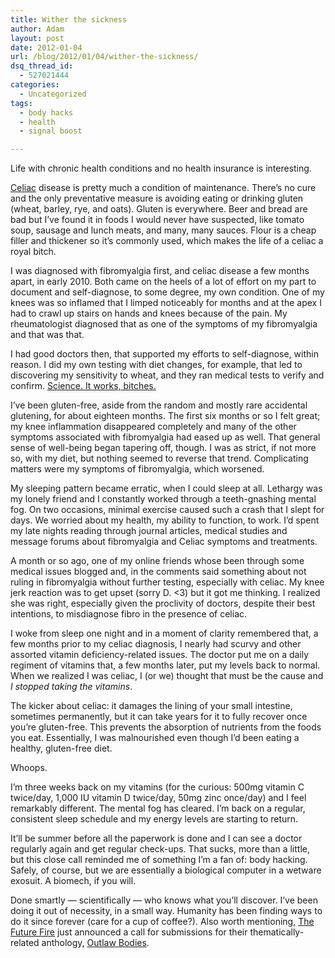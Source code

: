 ```yaml
---
title: Wither the sickness
author: Adam
layout: post
date: 2012-01-04
url: /blog/2012/01/04/wither-the-sickness/
dsq_thread_id:
  - 527021444
categories:
  - Uncategorized
tags:
  - body hacks
  - health
  - signal boost

---
```

Life with chronic health conditions and no health insurance is interesting.

[Celiac](1) disease is pretty much a condition of maintenance. There’s no cure and the only preventative measure is avoiding eating or drinking gluten (wheat, barley, rye, and oats). Gluten is everywhere. Beer and bread are bad but I’ve found it in foods I would never have suspected, like tomato soup, sausage and lunch meats, and many, many sauces. Flour is a cheap filler and thickener so it’s commonly used, which makes the life of a celiac a royal bitch.

I was diagnosed with fibromyalgia first, and celiac disease a few months apart, in early 2010. Both came on the heels of a lot of effort on my part to document and self-diagnose, to some degree, my own condition. One of my knees was so inflamed that I limped noticeably for months and at the apex I had to crawl up stairs on hands and knees because of the pain. My rheumatologist diagnosed that as one of the symptoms of my fibromyalgia and that was that.

I had good doctors then, that supported my efforts to self-diagnose, within reason. I did my own testing with diet changes, for example, that led to discovering my sensitivity to wheat, and they ran medical tests to verify and confirm. [Science. It works, bitches.](2)

I’ve been gluten-free, aside from the random and mostly rare accidental glutening, for about eighteen months. The first six months or so I felt great; my knee inflammation disappeared completely and many of the other symptoms associated with fibromyalgia had eased up as well. That general sense of well-being began tapering off, though. I was as strict, if not more so, with my diet, but nothing seemed to reverse that trend. Complicating matters were my symptoms of fibromyalgia, which worsened.

My sleeping pattern became erratic, when I could sleep at all. Lethargy was my lonely friend and I constantly worked through a teeth-gnashing mental fog. On two occasions, minimal exercise caused such a crash that I slept for days. We worried about my health, my ability to function, to work. I’d spent my late nights reading through journal articles, medical studies and message forums about fibromyalgia and Celiac symptoms and treatments.

A month or so ago, one of my online friends whose been through some medical issues blogged and, in the comments said something about not ruling in fibromyalgia without further testing, especially with celiac. My knee jerk reaction was to get upset (sorry D. <3) but it got me thinking. I realized she was right, especially given the proclivity of doctors, despite their best intentions, to misdiagnose fibro in the presence of celiac.

I woke from sleep one night and in a moment of clarity remembered that, a few months prior to my celiac diagnosis, I nearly had scurvy and other assorted vitamin deficiency-related issues. The doctor put me on a daily regiment of vitamins that, a few months later, put my levels back to normal. When we realized I was celiac, I (or we) thought that must be the cause and _I stopped taking the vitamins_.

The kicker about celiac: it damages the lining of your small intestine, sometimes permanently, but it can take years for it to fully recover once you&#8217;re gluten-free. This prevents the absorption of nutrients from the foods you eat. Essentially, I was malnourished even though I’d been eating a healthy, gluten-free diet.

Whoops.

I’m three weeks back on my vitamins (for the curious: 500mg vitamin C twice/day, 1,000 IU vitamin D twice/day, 50mg zinc once/day) and I feel remarkably different. The mental fog has cleared. I’m back on a regular, consistent sleep schedule and my energy levels are starting to return.

It’ll be summer before all the paperwork is done and I can see a doctor regularly again and get regular check-ups. That sucks, more than a little, but this close call reminded me of something I’m a fan of: body hacking. Safely, of course, but we are essentially a biological computer in a wetware exosuit. A biomech, if you will.

Done smartly — scientifically — who knows what you’ll discover. I’ve been doing it out of necessity, in a small way. Humanity has been finding ways to do it since forever (care for a cup of coffee?). Also worth mentioning, [The Future Fire](3) just announced a call for submissions for their thematically-related anthology, [Outlaw Bodies](4).

 [1]: http://www.ncbi.nlm.nih.gov/pubmedhealth/PMH0001280/
 [2]: http://xkcd.com/54/
 [3]: http://futurefire.net/index.html
 [4]: http://futurefire.net/about/outlawbodies.html
